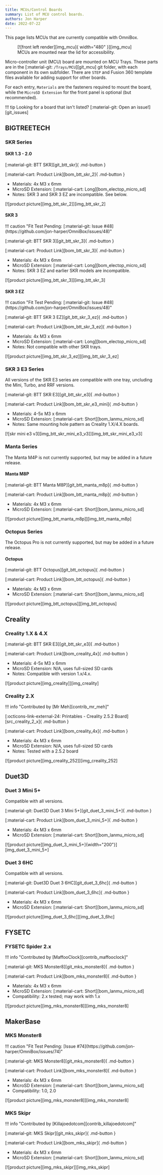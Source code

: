 ```yaml
---
title: MCUs/Control Boards
summary: List of MCU control boards.
authors: Jon Harper
date: 2022-07-22
---
```


This page lists MCUs that are currently compatible with OmniBox.

<figure markdown>
  [![front left render][img_mcu]{ width="480" }][img_mcu]
  <figcaption>MCUs are mounted near the lid for accessibility.</figcaption>
</figure>

Micro-controller unit (MCU) board are mounted on MCU Trays. These parts are in the [:material-git: `/Trays/MCU`][git_mcu] git folder, with each component in its own subfolder. There are `STEP` and Fusion 360 template files available for adding support for other boards.

For each entry, `Materials` are the fasteners required to mount the board, while the `MicroSD Extension` for the front panel is optional (but recommended).

!!! tip
    Looking for a board that isn't listed? [:material-git: Open an issue!][git_issues]


<!-- Template 
<div markdown class="jh-grid-container jh-grid-2">
<div markdown class="jh-grid-para">
[:material-git: Files: ][git_]{ .md-button }

[:material-cart: Product Link][bom_]{ .md-button }

- Materials:
- MicroSD Extension: 
- Notes:
</div>
<div markdown class="jh-grid-img">
[![product picture][img_]][img_]
</div>
</div>
-->

## BIGTREETECH

### SKR Series

#### SKR 1.3 - 2.0

<div markdown class="jh-grid-container jh-grid-2">
<div markdown class="jh-grid-para">
[:material-git: BTT SKR][git_btt_skr]{ .md-button }

[:material-cart: Product Link][bom_btt_skr_2]{ .md-button }

- Materials: 4x M3 x 6mm
- MicroSD Extension: [:material-cart: Long][bom_electop_micro_sd]
- Notes: SKR 3 and SKR 3 EZ are incompatible. See below.
</div>
<div markdown class="jh-grid-img">
[![product picture][img_btt_skr_2]][img_btt_skr_2]
</div>
</div>

#### SKR 3

<div markdown class="jh-grid-container jh-grid-2">
<div markdown class="jh-grid-para">
!!! caution "Fit Test Pending: [:material-git: Issue #48](https://github.com/jon-harper/OmniBox/issues/48)"

[:material-git: BTT SKR 3][git_btt_skr_3]{ .md-button }

[:material-cart: Product Link][bom_btt_skr_3]{ .md-button }

- Materials: 4x M3 x 6mm
- MicroSD Extension: [:material-cart: Long][bom_electop_micro_sd]
- Notes: SKR 3 EZ and earlier SKR models are incompatible.
</div>
<div markdown class="jh-grid-img">
[![product picture][img_btt_skr_3]][img_btt_skr_3]
</div>
</div>

#### SKR 3 EZ

<div markdown class="jh-grid-container jh-grid-2">
<div markdown class="jh-grid-para">
!!! caution "Fit Test Pending: [:material-git: Issue #48](https://github.com/jon-harper/OmniBox/issues/48)"

[:material-git: BTT SKR 3 EZ][git_btt_skr_3_ez]{ .md-button }

[:material-cart: Product Link][bom_btt_skr_3_ez]{ .md-button }

- Materials: 4x M3 x 6mm
- MicroSD Extension: [:material-cart: Long][bom_electop_micro_sd]
- Notes: Not compatible with other SKR trays.
</div>
<div markdown class="jh-grid-img">
[![product picture][img_btt_skr_3_ez]][img_btt_skr_3_ez]
</div>
</div>

### SKR 3 E3 Series

<div markdown class="jh-grid-container jh-grid-2">
<div markdown class="jh-grid-para">
All versions of the SKR E3 series are compatible with one tray, uncluding the Mini, Turbo, and RRF versions.

[:material-git: BTT SKR E3][git_btt_skr_e3]{ .md-button }

[:material-cart: Product Link][bom_btt_skr_e3_mini]{ .md-button }

- Materials: 4-5x M3 x 6mm
- MicroSD Extension: [:material-cart: Short][bom_lanmu_micro_sd]
- Notes: Same mounting hole pattern as Creality 1.X/4.X boards.
</div>
<div markdown class="jh-grid-img">
[![skr mini e3 v3][img_btt_skr_mini_e3_v3]][img_btt_skr_mini_e3_v3]
</div>
</div>

### Manta Series

The Manta M4P is not currently supported, but may be added in a future release.

#### Manta M8P

<div markdown class="jh-grid-container jh-grid-2">
<div markdown class="jh-grid-para">

[:material-git: BTT Manta M8P][git_btt_manta_m8p]{ .md-button }

[:material-cart: Product Link][bom_btt_manta_m8p]{ .md-button }

- Materials: 4x M3 x 6mm
- MicroSD Extension: [:material-cart: Short][bom_lanmu_micro_sd]
</div>
<div markdown class="jh-grid-img">
[![product picture][img_btt_manta_m8p]][img_btt_manta_m8p]
</div>
</div>

### Octopus Series

The Octopus Pro is not currently supported, but may be added in a future release.
#### Octopus

<div markdown class="jh-grid-container jh-grid-2">
<div markdown class="jh-grid-para">
[:material-git: BTT Octopus][git_btt_octopus]{ .md-button }

[:material-cart: Product Link][bom_btt_octopus]{ .md-button }

- Materials: 4x M3 x 6mm
- MicroSD Extension: [:material-cart: Short][bom_lanmu_micro_sd]
</div>
<div markdown class="jh-grid-img">
[![product picture][img_btt_octopus]][img_btt_octopus]
</div>
</div>

## Creality

### Creality 1.X & 4.X

<div markdown class="jh-grid-container jh-grid-2">
<div markdown class="jh-grid-para">
[:material-git: BTT SKR E3][git_btt_skr_e3]{ .md-button }

[:material-cart: Product Link][bom_creality_4x]{ .md-button }

- Materials: 4-5x M3 x 6mm
- MicroSD Extension: N/A, uses full-sized SD cards
- Notes: Compatible with version 1.x/4.x.
</div>
<div markdown class="jh-grid-img">
[![product picture][img_creality]][img_creality]
</div>
</div>

### Creality 2.X

<div markdown class="jh-grid-container jh-grid-2">
<div markdown class="jh-grid-para">

!!! info "Contributed by [Mr Meh][contrib_mr_meh]"

[:octicons-link-external-24: Printables - Creality 2.5.2 Board][src_creality_2_x]{ .md-button }

[:material-cart: Product Link][bom_creality_4x]{ .md-button }

- Materials: 4x M3 x 6mm
- MicroSD Extension: N/A, uses full-sized SD cards
- Notes: Tested with a 2.5.2 board
</div>
<div markdown class="jh-grid-img">
[![product picture][img_creality_252]][img_creality_252]
</div>
</div>

## Duet3D

### Duet 3 Mini 5+ 

<div markdown class="jh-grid-container jh-grid-2">
<div markdown class="jh-grid-para">
Compatible with all versions.

[:material-git: Duet3D Duet 3 Mini 5+][git_duet_3_mini_5+]{ .md-button }

[:material-cart: Product Link][bom_duet_3_mini_5+]{ .md-button }

- Materials: 4x M3 x 6mm
- MicroSD Extension: [:material-cart: Short][bom_lanmu_micro_sd]

</div>
<div markdown class="jh-grid-img">
[![product picture][img_duet_3_mini_5+]{width="200"}][img_duet_3_mini_5+]

</div>
</div>

### Duet 3 6HC

<div markdown class="jh-grid-container jh-grid-2">
<div markdown class="jh-grid-para">
Compatible with all versions.

[:material-git: Duet3D Duet 3 6HC][git_duet_3_6hc]{ .md-button }

[:material-cart: Product Link][bom_duet_3_6hc]{ .md-button }

- Materials: 4x M3 x 6mm
- MicroSD Extension: [:material-cart: Short][bom_lanmu_micro_sd]

</div>
<div markdown class="jh-grid-img">
[![product picture][img_duet_3_6hc]][img_duet_3_6hc]
</div>
</div>

## FYSETC

### FYSETC Spider 2.x

<div markdown class="jh-grid-container jh-grid-2">
<div markdown class="jh-grid-para">
!!! info "Contributed by [MaffooClock][contrib_maffooclock]"

[:material-git: MKS Monster8][git_mks_monster8]{ .md-button }

[:material-cart: Product Link][bom_mks_monster8]{ .md-button }

- Materials: 4x M3 x 6mm
- MicroSD Extension: [:material-cart: Short][bom_lanmu_micro_sd]
- Compatibility: 2.x tested; may work with 1.x
</div>
<div markdown class="jh-grid-img">
[![product picture][img_mks_monster8]][img_mks_monster8]

</div>
</div>

## MakerBase

### MKS Monster8

<div markdown class="jh-grid-container jh-grid-2">
<div markdown class="jh-grid-para">
!!! caution "Fit Test Pending: [Issue #74](https://github.com/jon-harper/OmniBox/issues/74)"

[:material-git: MKS Monster8][git_mks_monster8]{ .md-button }

[:material-cart: Product Link][bom_mks_monster8]{ .md-button }

- Materials: 4x M3 x 6mm
- MicroSD Extension: [:material-cart: Short][bom_lanmu_micro_sd]
- Compatibility: 1.0, 2.0
</div>
<div markdown class="jh-grid-img">
[![product picture][img_mks_monster8]][img_mks_monster8]

</div>
</div>

### MKS Skipr

<div markdown class="jh-grid-container jh-grid-2">
<div markdown class="jh-grid-para">
!!! info "Contributed by [Killajoedotcom][contrib_killajoedotcom]"

[:material-git: MKS Skipr][git_mks_skipr]{ .md-button }

[:material-cart: Product Link][bom_mks_skipr]{ .md-button }

- Materials: 4x M3 x 6mm
- MicroSD Extension: [:material-cart: Short][bom_lanmu_micro_sd]

</div>
<div markdown class="jh-grid-img">
[![product picture][img_mks_skipr]][img_mks_skipr]
</div>
</div>

[img_mcu]: ../img/components/mcu.png

[img_btt_octopus]: ../img/parts/btt_octopus_1.jpg
[img_btt_skr_2]: ../img/parts/btt_skr_2.jpg
[img_btt_skr_3]: ../img/parts/btt_skr_3.jpg
[img_btt_skr_3_ez]: ../img/parts/btt_skr_3_ez.jpg
[img_btt_manta_m8p]: ../img/parts/btt_manta_m8p.jpg
[img_creality]: ../img/parts/creality_board.jpg
[img_creality_252]: ../img/parts/creality_2_5_2.jpg
[img_btt_skr_e3_turbo]: ../img/parts/btt_skr_e3_turbo.jpg
[img_btt_skr_mini_e3_v3]: ../img/parts/btt_skr_mini_e3_v3.jpg
[img_duet_3_mini_5+]: ../img/parts/duet3_mini_5plus.jpg
[img_duet_3_6hc]: ../img/parts/duet3_6hc.jpg
[img_mks_monster8]: ../img/parts/mks_monster8.jpg
[img_mks_skipr]: ../img/parts/mks_skipr.jpg